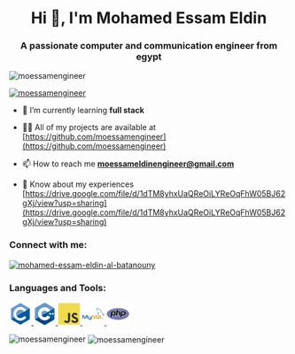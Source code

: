 <h1 align="center">Hi 👋, I'm Mohamed Essam Eldin</h1>
<h3 align="center">A passionate computer and communication engineer from egypt</h3>

<p align="left"> <img src="https://komarev.com/ghpvc/?username=moessamengineer&label=Profile%20views&color=0e75b6&style=flat" alt="moessamengineer" /> </p>

<p align="left"> <a href="https://github.com/ryo-ma/github-profile-trophy"><img src="https://github-profile-trophy.vercel.app/?username=moessamengineer" alt="moessamengineer" /></a> </p>

- 🌱 I’m currently learning **full stack**

- 👨‍💻 All of my projects are available at [https://github.com/moessamengineer](https://github.com/moessamengineer)

- 📫 How to reach me **moessameldinengineer@gmail.com**

- 📄 Know about my experiences [https://drive.google.com/file/d/1dTM8yhxUaQReOiLYReOqFhW05BJ62gXj/view?usp=sharing](https://drive.google.com/file/d/1dTM8yhxUaQReOiLYReOqFhW05BJ62gXj/view?usp=sharing)

<h3 align="left">Connect with me:</h3>
<p align="left">
<a href="https://linkedin.com/in/mohamed-essam-eldin-al-batanouny" target="blank"><img align="center" src="https://raw.githubusercontent.com/rahuldkjain/github-profile-readme-generator/master/src/images/icons/Social/linked-in-alt.svg" alt="mohamed-essam-eldin-al-batanouny" height="30" width="40" /></a>
</p>

<h3 align="left">Languages and Tools:</h3>
<p align="left"> <a href="https://www.cprogramming.com/" target="_blank" rel="noreferrer"> <img src="https://raw.githubusercontent.com/devicons/devicon/master/icons/c/c-original.svg" alt="c" width="40" height="40"/> </a> <a href="https://www.w3schools.com/cpp/" target="_blank" rel="noreferrer"> <img src="https://raw.githubusercontent.com/devicons/devicon/master/icons/cplusplus/cplusplus-original.svg" alt="cplusplus" width="40" height="40"/> </a> <a href="https://developer.mozilla.org/en-US/docs/Web/JavaScript" target="_blank" rel="noreferrer"> <img src="https://raw.githubusercontent.com/devicons/devicon/master/icons/javascript/javascript-original.svg" alt="javascript" width="40" height="40"/> </a> <a href="https://www.mysql.com/" target="_blank" rel="noreferrer"> <img src="https://raw.githubusercontent.com/devicons/devicon/master/icons/mysql/mysql-original-wordmark.svg" alt="mysql" width="40" height="40"/> </a> <a href="https://www.php.net" target="_blank" rel="noreferrer"> <img src="https://raw.githubusercontent.com/devicons/devicon/master/icons/php/php-original.svg" alt="php" width="40" height="40"/> </a> </p>

<p><img align="left" src="https://github-readme-stats.vercel.app/api/top-langs?username=moessamengineer&show_icons=true&locale=en&layout=compact" alt="moessamengineer" /></p>

<p>&nbsp;<img align="center" src="https://github-readme-stats.vercel.app/api?username=moessamengineer&show_icons=true&locale=en" alt="moessamengineer" /></p>
